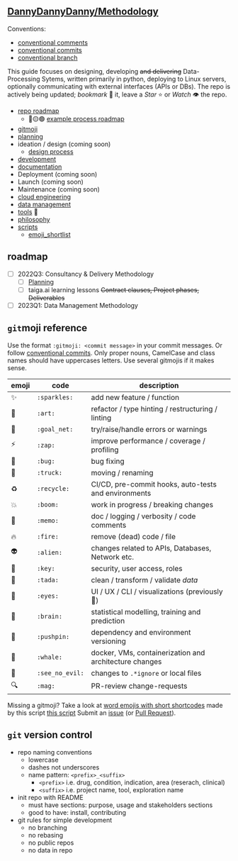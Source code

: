 ## [DannyDannyDanny/Methodology](https://github.com/DannyDannyDanny/methodology/)

Conventions:
* [conventional comments](https://conventionalcomments.org/)
* [conventional commits](https://www.conventionalcommits.org/en/v1.0.0/)
* [conventional branch](https://conventional-branch.github.io/)

This guide focuses on designing, developing ~~and delivering~~ Data-Processing Sytems, written primarily in python, deploying to Linux servers, optionally communicating with external interfaces (APIs or DBs). The repo is actively being updated; _bookmark_ :bookmark: it, leave a _Star_ :star: or _Watch_ :eye: the repo.

* [repo roadmap](#roadmap)
  * 🔴🟡🟢 [example process roadmap](example_progress_roadmap.md)
* [gitmoji](#gitmoji-reference)
* [planning](project_planning_contracting.md)
* ideation / design (coming soon)
  * [design process](https://uxtools.co/blog/what-no-one-explains-about-the-design-process/)
* [development](methodology-development.md)
* [documentation](documentation.md)
* Deployment (coming soon)
* Launch (coming soon)
* Maintenance (coming soon)
* [cloud engineering](cloud-engineering.md)
* [data management](data_storage.md)
* [tools](tools.md) :construction:
* [philosophy](philosophy.md)
* [scripts](scripts/)
  * [emoji_shortlist](scripts/emoji_shortlist.py)

## roadmap

* [ ] 2022Q3: Consultancy & Delivery Methodology
  * [ ] [Planning](project_planning_contracting.md)
  * [ ] taiga.ai learning lessons ~~Contract clauses, Project phases, Deliverables~~
* [ ] 2023Q1: Data Management Methodology

## `git`moji reference

Use the format `:gitmoji: <commit message>` in your commit messages.
Or follow [conventional commits](https://www.conventionalcommits.org/en/v1.0.0/).
Only proper nouns, CamelCase and class names should have uppercases letters.
Use several gitmojis if it makes sense.


| emoji         | code            | description                                            |
|---------------|-----------------|--------------------------------------------------------|
| :sparkles:    | `:sparkles:`    | add new feature / function                             |
| :art:         | `:art:`         | refactor / type hinting / restructuring / linting      |
| :goal_net:    | `:goal_net:`    | try/raise/handle errors or warnings                    |
| :zap:         | `:zap:`         | improve performance / coverage / profiling             |
| :bug:         | `:bug:`         | bug fixing                                             |
| :truck:       | `:truck:`       | moving / renaming                                      |
| :recycle:     | `:recycle:`     | CI/CD, pre-commit hooks, auto-tests and environments   |
| :boom:        | `:boom:`        | work in progress / breaking changes                    |
| :memo:        | `:memo:`        | doc / logging / verbosity / code comments              |
| :fire:        | `:fire:`        | remove (dead) code / file                              |
| :alien:       | `:alien:`       | changes related to APIs, Databases, Network etc.       |
| :key:         | `:key:`         | security, user access, roles                           |
| :tada:        | `:tada:`        | clean / transform / validate _data_                    |
| :eyes:        | `:eyes:`        | UI / UX / CLI / visualizations (previously :lipstick:) |
| :brain:       | `:brain:`       | statistical modelling, training and prediction         |
| :pushpin:     | `:pushpin:`     | dependency and environment versioning                  |
| :whale:       | `:whale:`       | docker, VMs, containerization and architecture changes |
| :see_no_evil: | `:see_no_evil:` | changes to `.*ignore` or local files                   |
| :mag:         | `:mag:`         | PR-review change-requests                              |

Missing a gitmoji? Take a look at [word emojis with short shortcodes](emojis.md)
made by this script [this script](scripts/emoji_shortlist.py)
Submit an [issue](https://github.com/DannyDannyDanny/methodology/issues)
(or [Pull Request](https://github.com/DannyDannyDanny/methodology/pulls)).

## `git` version control
* repo naming conventions
  * lowercase
  * dashes not underscores
  * name pattern: `<prefix>_<suffix>`
    * `<prefix>` i.e. drug, condition, indication, area (reserach, clinical)
    * `<suffix>` i.e. project name, tool, exploration name
* init repo with README
  * must have sections: purpose, usage and stakeholders sections
  * good to have: install, contributing
* git rules for simple development
  * no branching
  * no rebasing
  * no public repos
  * no data in repo
